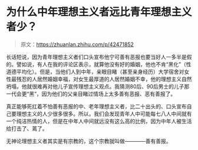 # 为什么中年理想主义者远比青年理想主义者少？

> 原文：<https://zhuanlan.zhihu.com/p/42471852>

长话短说，因为青年理想主义者们口头宣布他宁可善有恶报也要当好人一多半是假的。譬如说，有人在我的评论区表示，就算他没有好的婚姻，他也不肯“黑化”（性道德平均化）。但是，当他们人到中年，亲眼目睹（甚至亲身经历）大学宿舍对女性最残忍的人居然婚姻幸福，对女生最厚道的人居然婚姻不幸，他的理想主义自然坍塌，他就很难再对他儿子宣传理想主义观点。我猜测80后、90后男士的儿子那一代会更“黑”，因为他们的父亲目睹过情场上太多善有恶报、恶有善报了。

真正能够死扛着不怕善有恶报的中、老年理想主义者，比二十出头的、口头宣布自己要理想主义的人少很多很多。所以，我们会发现青年人中可能每七八人中间就有一个纯洁热情的人，但是在中年人中间就远没有这么高的比例，因为中年人被生活给打击了、蔫了。

无神论理想主义者其实是有宗教的，这个宗教就叫做————善有善报。